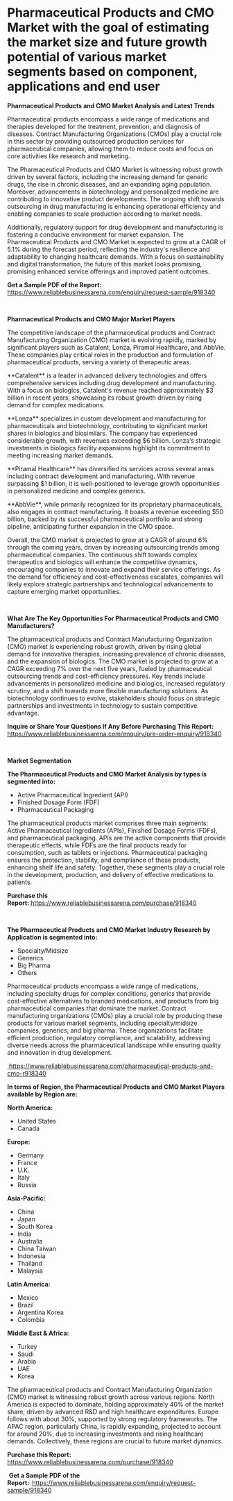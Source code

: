 <p><h1>Pharmaceutical Products and CMO Market with the goal of estimating the market size and future growth potential of various market segments based on component, applications and end user</h1></p><p><strong>Pharmaceutical Products and CMO Market Analysis and Latest Trends</strong></p>
<p><p>Pharmaceutical products encompass a wide range of medications and therapies developed for the treatment, prevention, and diagnosis of diseases. Contract Manufacturing Organizations (CMOs) play a crucial role in this sector by providing outsourced production services for pharmaceutical companies, allowing them to reduce costs and focus on core activities like research and marketing.</p><p>The Pharmaceutical Products and CMO Market is witnessing robust growth driven by several factors, including the increasing demand for generic drugs, the rise in chronic diseases, and an expanding aging population. Moreover, advancements in biotechnology and personalized medicine are contributing to innovative product developments. The ongoing shift towards outsourcing in drug manufacturing is enhancing operational efficiency and enabling companies to scale production according to market needs.</p><p>Additionally, regulatory support for drug development and manufacturing is fostering a conducive environment for market expansion. The Pharmaceutical Products and CMO Market is expected to grow at a CAGR of 5.1% during the forecast period, reflecting the industry's resilience and adaptability to changing healthcare demands. With a focus on sustainability and digital transformation, the future of this market looks promising, promising enhanced service offerings and improved patient outcomes.</p></p>
<p><strong>Get a Sample PDF of the Report:&nbsp;</strong> <a href="https://www.reliablebusinessarena.com/enquiry/request-sample/918340?utm_campaign=2630&utm_medium=2&utm_source=Github&utm_content=ia&utm_term=18042025&utm_id=pharmaceutical-products-and-cmo">https://www.reliablebusinessarena.com/enquiry/request-sample/918340</a></p>
<p>&nbsp;</p>
<p><strong>Pharmaceutical Products and CMO Major Market Players</strong></p>
<p><p>The competitive landscape of the pharmaceutical products and Contract Manufacturing Organization (CMO) market is evolving rapidly, marked by significant players such as Catalent, Lonza, Piramal Healthcare, and AbbVie. These companies play critical roles in the production and formulation of pharmaceutical products, serving a variety of therapeutic areas.</p><p>**Catalent** is a leader in advanced delivery technologies and offers comprehensive services including drug development and manufacturing. With a focus on biologics, Catalent's revenue reached approximately $3 billion in recent years, showcasing its robust growth driven by rising demand for complex medications.</p><p>**Lonza** specializes in custom development and manufacturing for pharmaceuticals and biotechnology, contributing to significant market shares in biologics and biosimilars. The company has experienced considerable growth, with revenues exceeding $6 billion. Lonza’s strategic investments in biologics facility expansions highlight its commitment to meeting increasing market demands.</p><p>**Piramal Healthcare** has diversified its services across several areas including contract development and manufacturing. With revenue surpassing $1 billion, it is well-positioned to leverage growth opportunities in personalized medicine and complex generics.</p><p>**AbbVie**, while primarily recognized for its proprietary pharmaceuticals, also engages in contract manufacturing. It boasts a revenue exceeding $50 billion, backed by its successful pharmaceutical portfolio and strong pipeline, anticipating further expansion in the CMO space.</p><p>Overall, the CMO market is projected to grow at a CAGR of around 6% through the coming years, driven by increasing outsourcing trends among pharmaceutical companies. The continuous shift towards complex therapeutics and biologics will enhance the competitive dynamics, encouraging companies to innovate and expand their service offerings. As the demand for efficiency and cost-effectiveness escalates, companies will likely explore strategic partnerships and technological advancements to capture emerging market opportunities.</p></p>
<p>&nbsp;</p>
<p><strong>What Are The Key Opportunities For Pharmaceutical Products and CMO Manufacturers?</strong></p>
<p><p>The pharmaceutical products and Contract Manufacturing Organization (CMO) market is experiencing robust growth, driven by rising global demand for innovative therapies, increasing prevalence of chronic diseases, and the expansion of biologics. The CMO market is projected to grow at a CAGR exceeding 7% over the next five years, fueled by pharmaceutical outsourcing trends and cost-efficiency pressures. Key trends include advancements in personalized medicine and biologics, increased regulatory scrutiny, and a shift towards more flexible manufacturing solutions. As biotechnology continues to evolve, stakeholders should focus on strategic partnerships and investments in technology to sustain competitive advantage.</p></p>
<p><strong>Inquire or Share Your Questions If Any Before Purchasing This Report:</strong> <a href="https://www.reliablebusinessarena.com/enquiry/pre-order-enquiry/918340?utm_campaign=2630&utm_medium=2&utm_source=Github&utm_content=ia&utm_term=18042025&utm_id=pharmaceutical-products-and-cmo">https://www.reliablebusinessarena.com/enquiry/pre-order-enquiry/918340</a></p>
<p>&nbsp;</p>
<p><strong>Market Segmentation</strong></p>
<p><strong>The Pharmaceutical Products and CMO Market Analysis by types is segmented into:</strong></p>
<p><ul><li>Active Pharmaceutical Ingredient (API)</li><li>Finished Dosage Form (FDF)</li><li>Pharmaceutical Packaging</li></ul></p>
<p><p>The pharmaceutical products market comprises three main segments: Active Pharmaceutical Ingredients (APIs), Finished Dosage Forms (FDFs), and pharmaceutical packaging. APIs are the active components that provide therapeutic effects, while FDFs are the final products ready for consumption, such as tablets or injections. Pharmaceutical packaging ensures the protection, stability, and compliance of these products, enhancing shelf life and safety. Together, these segments play a crucial role in the development, production, and delivery of effective medications to patients.</p></p>
<p><strong>Purchase this Report:&nbsp;</strong><a href="https://www.reliablebusinessarena.com/purchase/918340?utm_campaign=2630&utm_medium=2&utm_source=Github&utm_content=ia&utm_term=18042025&utm_id=pharmaceutical-products-and-cmo">https://www.reliablebusinessarena.com/purchase/918340</a></p>
<p>&nbsp;</p>
<p><strong>The Pharmaceutical Products and CMO Market Industry Research by Application is segmented into:</strong></p>
<p><ul><li>Specialty/Midsize</li><li>Generics</li><li>Big Pharma</li><li>Others</li></ul></p>
<p><p>Pharmaceutical products encompass a wide range of medications, including specialty drugs for complex conditions, generics that provide cost-effective alternatives to branded medications, and products from big pharmaceutical companies that dominate the market. Contract manufacturing organizations (CMOs) play a crucial role by producing these products for various market segments, including specialty/midsize companies, generics, and big pharma. These organizations facilitate efficient production, regulatory compliance, and scalability, addressing diverse needs across the pharmaceutical landscape while ensuring quality and innovation in drug development.</p></p>
<p><a href="https://www.reliablebusinessarena.com/pharmaceutical-products-and-cmo-r918340?utm_campaign=2630&utm_medium=2&utm_source=Github&utm_content=ia&utm_term=18042025&utm_id=pharmaceutical-products-and-cmo">&nbsp;https://www.reliablebusinessarena.com/pharmaceutical-products-and-cmo-r918340</a></p>
<p><strong>In terms of Region, the Pharmaceutical Products and CMO Market Players available by Region are:</strong></p>
<p>
    <p> <strong> North America: </strong>
        <ul>
            <li>United States</li>
            <li>Canada</li>
        </ul>
        </p> 
    <p> <strong> Europe: </strong>
        <ul>
            <li>Germany</li>
            <li>France</li>
            <li>U.K.</li>
            <li>Italy</li>
            <li>Russia</li>
        </ul>
        </p> 
    <p> <strong> Asia-Pacific: </strong>
        <ul>
            <li>China</li>
            <li>Japan</li>
            <li>South Korea</li>
            <li>India</li>
            <li>Australia</li>
            <li>China Taiwan</li>
            <li>Indonesia</li>
            <li>Thailand</li>
            <li>Malaysia</li>
        </ul>
        </p> 
    <p> <strong> Latin America: </strong>
        <ul>
            <li>Mexico</li>
            <li>Brazil</li>
            <li>Argentina Korea</li>
            <li>Colombia</li>
        </ul>
        </p> 
    <p> <strong> Middle East & Africa: </strong>
        <ul>
            <li>Turkey</li>
            <li>Saudi</li>
            <li>Arabia</li>
            <li>UAE</li>
            <li>Korea</li>
        </ul>
    </p>
    </p>
<p><p>The pharmaceutical products and Contract Manufacturing Organization (CMO) market is witnessing robust growth across various regions. North America is expected to dominate, holding approximately 40% of the market share, driven by advanced R&D and high healthcare expenditures. Europe follows with about 30%, supported by strong regulatory frameworks. The APAC region, particularly China, is rapidly expanding, projected to account for around 20%, due to increasing investments and rising healthcare demands. Collectively, these regions are crucial to future market dynamics.</p></p>
<p><strong>Purchase this Report: </strong><a href="https://www.reliablebusinessarena.com/purchase/918340?utm_campaign=2630&utm_medium=2&utm_source=Github&utm_content=ia&utm_term=18042025&utm_id=pharmaceutical-products-and-cmo">https://www.reliablebusinessarena.com/purchase/918340</a></p>
<p>&nbsp;<strong>Get a Sample PDF of the Report:&nbsp;&nbsp;</strong><a href="https://www.reliablebusinessarena.com/enquiry/request-sample/918340?utm_campaign=2630&utm_medium=2&utm_source=Github&utm_content=ia&utm_term=18042025&utm_id=pharmaceutical-products-and-cmo">https://www.reliablebusinessarena.com/enquiry/request-sample/918340</a></p>
<p><strong></strong></p>
<p><p></p><p></p><p></p></p>